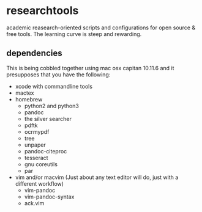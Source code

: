 # researchtools
academic reasearch-oriented scripts and configurations for open source &amp; free tools. The learning curve is steep and rewarding.

## dependencies
This is being cobbled together using mac osx capitan 10.11.6 and it presupposes that you have the following:
* xcode with commandline tools
* mactex
* homebrew
    * python2 and python3
    * pandoc
    * the silver searcher
    * pdftk
    * ocrmypdf
    * tree
    * unpaper
    * pandoc-citeproc
    * tesseract
    * gnu coreutils
    * par
* vim and/or macvim (Just about any text editor will do, just with a different workflow)
    * vim-pandoc
    * vim-pandoc-syntax
    * ack.vim
    
